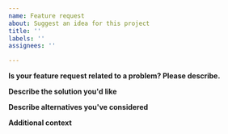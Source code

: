 ```yaml
---
name: Feature request
about: Suggest an idea for this project
title: ''
labels: ''
assignees: ''

---
```


<!-- Before opening a new feature request, please search through the open issue to check that your request hasn't been reported already. -->

**Is your feature request related to a problem? Please describe.**
<!-- A clear and concise description of what the problem is. Ex. I'm always frustrated when [...] -->

**Describe the solution you'd like**
<!-- A clear and concise description of what you want to happen. -->

**Describe alternatives you've considered**
<!-- A clear and concise description of any alternative solutions or features you've considered. -->

**Additional context**
<!-- Add any other context or screenshots about the feature request here. -->
